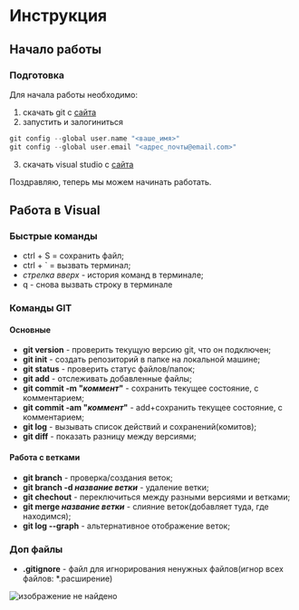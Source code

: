 # Инструкция
## Начало работы

### Подготовка
Для начала работы необходимо:
1. скачать git с [сайта](git.com)
2. запустить и залогиниться
```c
git config --global user.name "<ваше_имя>"
git config --global user.email "<адрес_почты@email.com>"
```
3. скачать visual studio c [сайта](stud.com)

Поздравляю, теперь мы можем начинать работать.

## Работа в Visual
### Быстрые команды
- ctrl + S = сохранить файл;
- ctrl + ` = вызвать терминал;
- _стрелка вверх_ - история команд в терминале;
- q - снова вызвать строку в терминале

### Команды GIT
#### Основные
* **git version** - проверить текущую версию git, что он подключен;
* **git init** - создать репозиторий в папке на локальной машине;
* **git status** - проверить статус файлов/папок;
* **git add** - отслеживать добавленные файлы;
* **git commit -m "_коммент_"** - сохранить текущее состояние, с комментарием;
* **git commit -am "_коммент_"** - add+сохранить текущее состояние, с комментарием;
* **git log** - вызывать список действий и сохранений(комитов);
* **git diff** - показать разницу между версиями;

#### Работа с ветками
* **git branch** - проверка/создания веток;
* **git branch -d _название ветки_** - удаление ветки;
* **git chechout** - переключиться между разными версиями и ветками;
* **git merge _название ветки_** - слияние веток(добавляет туда, где находимся);
* **git log --graph** - альтернативное отображение веток;

### Доп файлы
* **.gitignore** - файл для игнорирования ненужных файлов(игнор всех файлов: *.расширение)

![изображение не найдено](git.png)